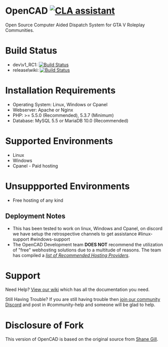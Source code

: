 # OpenCAD [![CLA assistant](https://cla-assistant.io/readme/badge/StormlightTech/openCAD-php)](https://cla-assistant.io/StormlightTech/openCAD-php)
Open Source Computer Aided Dispatch System for GTA V Roleplay Communities.

# Build Status
* dev\v1_RC1: [![Build Status](https://travis-ci.org/StormlightTech/openCAD-php.svg?branch=development-stable)](https://travis-ci.org/StormlightTech/openCAD-php)
* release\wiki: [![Build Status](https://travis-ci.org/StormlightTech/openCAD-wiki.svg?branch=master)](https://travis-ci.org/StormlightTech/openCAD-wiki)

# Installation Requirements
* Operating System: Linux, Windows or Cpanel
* Webserver: Apache or Nginx
* PHP: >= 5.5.0 (Recommended), 5.3.7 (Minimum)
* Database: MySQL 5.5 or MariaDB 10.0 (Recommended)

# Supported Environments
* Linux
* Windows
* Cpanel - Paid hosting

# Unsuppported Environments
* Free hosting of any kind

## Deployment Notes

* This has been tested to work on linux, Windows and Cpanel, on discord we have setup the retrospective channels to get assistance #linux-support #windows-support
* The OpenCAD Development team **DOES NOT** recommend the utilization of "free" webhosting solutions due to a multitude of reasons. The team has compiled a *[list of Recommended Hosting Providers](https://github.com/StormlightTech/openCAD-php/wiki/Recommended_Hosting_Provieders)*.

# Support
Need Help? [View our wiki](https://github.com/StormlightTech/openCAD-php/wiki) which has all the documentation you need.

Still Having Trouble? If you are still having trouble then [join our community Discord](https://discord.gg/bJknKhn) and post in #community-help and someone will be glad to help.

# Disclosure of Fork
This version of OpenCAD is based on the original source from [Shane Gill](https://github.com/ossified/openCad).
